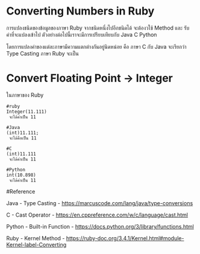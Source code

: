# Converting Numbers in Ruby

การแปลงชนิดของข้อมูลของภาษา Ruby จากชนิดหนึ่งไปอีกชนิดได้ จะต้องวใช้ Method และ รับค่าที่จะแปลงเข้าไป
ตัวอย่างต่อไปนี้เราจะมีการเปรียบเทียบกับ Java C Python

โดยการแปลงค่าของแต่ละภาษามีความแตกต่างกันอยู่นิดหน่อย คือ 
ภาษา C กับ Java จะเรียกว่า Type Casting
ภาษา Ruby จะเป็น 

# Convert Floating Point -> Integer
ในภาษาของ Ruby
```
#ruby
Integer(11.111)
 จะได้ค่าเป็น 11

#Java
(int)11.111;
 จะได้คือเป็น 11

#C
(int)11.111
 จะได้ค่าเป็น 11

#Python
int(10.898)
 จะได้ค่าเป็น 11
```

#Reference

Java - Type Casting - https://marcuscode.com/lang/java/type-conversions

C - Cast Operator - https://en.cppreference.com/w/c/language/cast.html

Python - Built-in Function - https://docs.python.org/3/library/functions.html

Ruby - Kernel Method - https://ruby-doc.org/3.4.1/Kernel.html#module-Kernel-label-Converting
